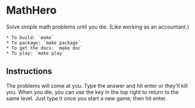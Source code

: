 MathHero
========

Solve simple math problems until you die. (Like working as an accountant.)

    * To build: `make`
    * To package: `make package`
    * To get the docs: `make doc`
    * To play: `make play`

Instructions
------------

The problems will come at you. Type the answer and hit enter or they'll kill you.
When you die, you can use the key in the top right to return to the same level. Just type it once you start a new game, then hit enter.
